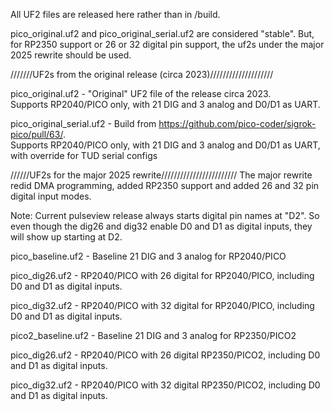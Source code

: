 All UF2 files are released here rather than in /build.

pico_original.uf2 and pico_original_serial.uf2 are considered "stable".  But, for RP2350 support or 26 or 32 digital pin support, the uf2s under the major 2025 rewrite should be used. 

///////UF2s from the original release (circa 2023)////////////////////

pico_original.uf2 - "Original" UF2 file of the release circa 2023.  
  Supports RP2040/PICO only, with 21 DIG and 3 analog and D0/D1 as UART.
  
pico_original_serial.uf2 - Build from https://github.com/pico-coder/sigrok-pico/pull/63/.    
  Supports RP2040/PICO only, with 21 DIG and 3 analog and D0/D1 as UART, with override for TUD serial configs

//////UF2s for the major 2025 rewrite////////////////////////
The major rewrite redid DMA programming, added RP2350 support and added 26 and 32 pin digital input modes.

Note: Current pulseview release always starts digital pin names at "D2". So even though the dig26 and dig32 enable D0 and D1 as digital inputs, they will show up starting at D2.

  pico_baseline.uf2 - Baseline 21 DIG and 3 analog for RP2040/PICO
  
  pico_dig26.uf2 - RP2040/PICO with 26 digital for RP2040/PICO, including D0 and D1 as digital inputs.
  
  pico_dig32.uf2 - RP2040/PICO with 32 digital for RP2040/PICO, including D0 and D1 as digital inputs.
  
  pico2_baseline.uf2 - Baseline 21 DIG and 3 analog for RP2350/PICO2
  
  pico_dig26.uf2 - RP2040/PICO with 26 digital  RP2350/PICO2, including D0 and D1 as digital inputs.
  
  pico_dig32.uf2 - RP2040/PICO with 32 digital  RP2350/PICO2, including D0 and D1 as digital inputs.
  
